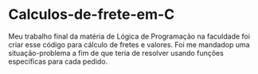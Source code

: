 # Calculos-de-frete-em-C
Meu trabalho final da matéria de Lógica de Programação na faculdade foi criar esse código para cálculo de fretes e valores.
Foi me mandadop uma situação-problema a fim de que teria de resolver usando funções específicas para cada pedido.

